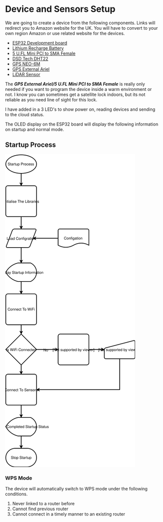 # Device and Sensors Setup

We are going to create a device from the following components.  Links will redirect you to Amazon website for the UK.  You will have to convert to your own region Amazon or use related website for the devices.  

* [ESP32 Development board](https://www.amazon.co.uk/gp/product/B076P8GRWV/ref=ppx_od_dt_b_asin_title_s00?ie=UTF8&psc=1)
* [Lithium Recharge Battery](https://www.amazon.co.uk/gp/product/B07CYMYMS9/ref=ppx_yo_dt_b_asin_title_o02_s00?ie=UTF8&psc=1)
* [5 U.FL Mini PCI to SMA Female](https://www.amazon.co.uk/gp/product/B01LPXGJ2I/ref=ppx_yo_dt_b_asin_title_o02_s01?ie=UTF8&psc=1)
* [DSD Tech DHT22](https://www.amazon.co.uk/gp/product/B07CM2VLBK/ref=ppx_yo_dt_b_asin_title_o03_s00?ie=UTF8&psc=1)
* [GPS NEO-6M](https://www.amazon.co.uk/gp/product/B01N38EMBF/ref=ppx_od_dt_b_asin_title_s01?ie=UTF8&psc=1)
* [GPS External Ariel](https://www.amazon.co.uk/Waterproof-Active-Antenna-28dB-Gain-Black/dp/B00LXRQY9A/ref=sr_1_5?dchild=1&keywords=gps+antenna&qid=1597056498&sr=8-5)
* [LiDAR Sensor](https://www.amazon.co.uk/MakerHawk-Single-Point-Compatible-Communication-Interface/dp/B0778B15G7/ref=sr_1_5?dchild=1&keywords=lidar+sensor&qid=1597056770&sr=8-5)

The _**GPS External Ariel/5 U.FL Mini PCI to SMA Female**_ is really only needed if you want to program the device inside a warm environment or not.  I know you can sometimes get a satellite lock indoors, but its not reliable as you need line of sight for this lock.

I have added in a 3 LED's to show power on, reading devices and sending to the cloud status.

The OLED display on the ESP32 board will display the following information on startup and normal mode.

## Startup Process

![Startup Process Flow](./images/esp-startup.svg)

### WPS Mode

The device will automatically switch to WPS mode under the following conditions.

1. Never linked to a router before
1. Cannot find previous router
1. Cannot connect in a timely manner to an existing router

